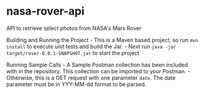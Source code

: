# nasa-rover-api
API to retrieve select photos from NASA's Mars Rover

Building and Running the Project
	- This is a Maven based project, so run `mvn install` to execute unit tests and build the Jar.
	- Next run `java -jar target/rover-0.0.1-SNAPSHOT.jar` to start the project

Running Sample Calls
	- A Sample Postman collection has been included with in the repository. This collection can be imported to your Postman.
	- Otherwise, this is a GET request with one parameter `date`. The date parameter must be in YYY-MM-dd format to be parsed.